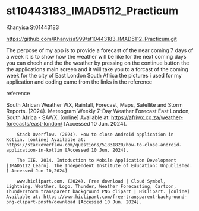 # st10443183_IMAD5112_Practicum
Khanyisa St01443183

https://github.com/Khanyisa999/st10443183_IMAD5112_Practicum.git

The perpose of my app is to provide a forecast of the near coming 7 days of a week it is to show how the weather will be like for the next coming days you can chech and the the weather by pressing on the continue button the the applications main screen and it will take you to a forcast of the coming week for the city of East London South Africa the pictures i used for my application and coding came from the links in the reference






reference


South African Weather WX, Rainfall, Forecast, Maps, Satellite and Storm Reports. (2024). Meteogram Weekly 7-Day Weather Forecast East London, South Africa - SAWX. [online] Available at: https://afriwx.co.za/weather-forecasts/east-london/ [Accessed 10 Jun. 2024].

        Stack Overflow. (2024). How to close Android application in Kotlin. [online] Available at: https://stackoverflow.com/questions/51831820/how-to-close-android-application-in-kotlin [Accessed 10 Jun. 2024].

        The IIE. 2014. Intoduction to Mobile Application Development [IMAD5112 Learn]. The Independent Institute of Education: Unpublished.[ Accessed Jun 10,2024]

        www.hiclipart.com. (2024). Free download | Cloud Symbol, Lightning, Weather, Logo, Thunder, Weather Forecasting, Cartoon, Thunderstorm transparent background PNG clipart | HiClipart. [online] Available at: https://www.hiclipart.com/free-transparent-background-png-clipart-pnsfh/download [Accessed 10 Jun. 2024].

